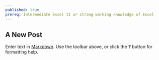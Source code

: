 ```yaml
---
published: true
prereq: Intermediate Excel II or strong working knowledge of Excel
---
```


## A New Post

Enter text in [Markdown](http://daringfireball.net/projects/markdown/). Use the toolbar above, or click the **?** button for formatting help.
